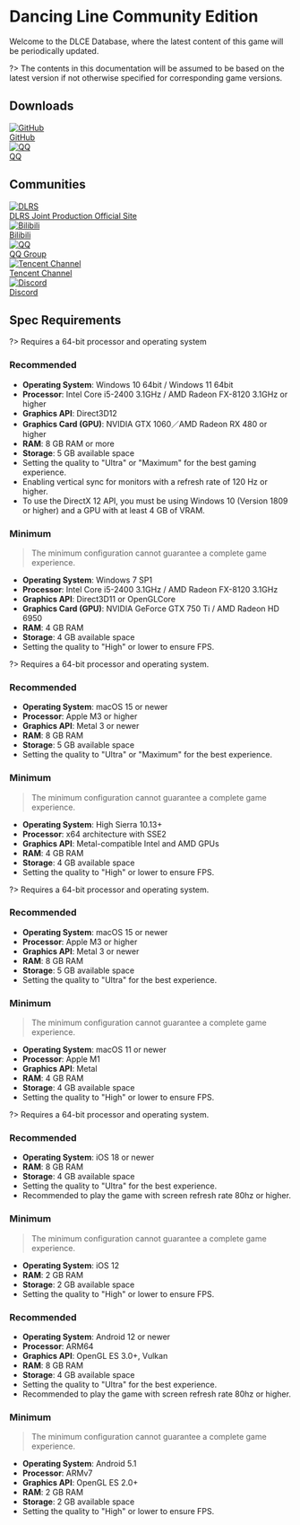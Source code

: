 # Dancing Line Community Edition

Welcome to the DLCE Database, where the latest content of this game will be periodically updated.

?> The contents in this documentation will be assumed to be based on the latest version if not otherwise specified for corresponding game versions.

## Downloads

<div class="icon-grid">
  <a class="icon-grid-group" href="https://github.com/DL-Community/DancingLine-CommunityEdition" target="_blank">
    <div class="icon-grid-item">
      <img class="icon-grid-img" src="/lib/img/github-mark.png" alt="GitHub">
      <div class="icon-grid-label">GitHub</div>
    </div>
  </a>

  <a class="icon-grid-group" href="#/dlce-group/about">
    <div class="icon-grid-item">
      <img class="icon-grid-img" src="/lib/img/qq.png" alt="QQ">
      <div class="icon-grid-label">QQ</div>
    </div>
  </a>
</div>

## Communities

<div class="icon-grid">
  <a class="icon-grid-group" href="https://chinadlrs.com/app/?id=25" target="_blank">
    <div class="icon-grid-item">
          <img class="icon-grid-img" src="/lib/img/dlrs.png" alt="DLRS">
          <div class="icon-grid-label">DLRS Joint Production Official Site</div>
    </div>
  </a>

  <a class="icon-grid-group" href="https://space.bilibili.com/187016314" target="_blank">
    <div class="icon-grid-item">
      <img class="icon-grid-img" src="/lib/img/bili.png" alt="Bilibili">
      <div class="icon-grid-label">Bilibili</div>
    </div>
  </a>

  <a class="icon-grid-group" href="#/dlce-group/about">
    <div class="icon-grid-item">
      <img class="icon-grid-img" src="/lib/img/qq.png" alt="QQ">
      <div class="icon-grid-label">QQ Group</div>
    </div>
  </a>

  <a class="icon-grid-group" href="https://pd.qq.com/s/2njtk4vj2" target="_blank">
    <div class="icon-grid-item">
      <img class="icon-grid-img" src="/lib/img/qq-channel.png" alt="Tencent Channel">
      <div class="icon-grid-label">Tencent Channel</div>
    </div>
  </a>

  <a class="icon-grid-group" href="https://discord.gg/8Ew5n3XadT" target="_blank">
    <div class="icon-grid-item">
      <img class="icon-grid-img" src="/lib/img/discord.png" alt="Discord">
      <div class="icon-grid-label">Discord</div>
    </div>
  </a>
</div>

## Spec Requirements

<!-- tabs:start -->

<!-- tab:Windows -->

?> Requires a 64-bit processor and operating system

### Recommended

- **Operating System**: Windows 10 64bit / Windows 11 64bit
- **Processor**: Intel Core i5-2400 3.1GHz / AMD Radeon FX-8120 3.1GHz or higher
- **Graphics API**: Direct3D12
- **Graphics Card (GPU)**: NVIDIA GTX 1060／AMD Radeon RX 480 or higher
- **RAM**: 8 GB RAM or more
- **Storage**: 5 GB available space
- Setting the quality to "Ultra" or "Maximum" for the best gaming experience.
- Enabling vertical sync for monitors with a refresh rate of 120 Hz or higher.
- To use the DirectX 12 API, you must be using Windows 10 (Version 1809 or higher) and a GPU with at least 4 GB of VRAM.

### Minimum

> The minimum configuration cannot guarantee a complete game experience.

- **Operating System**: Windows 7 SP1
- **Processor**: Intel Core i5-2400 3.1GHz / AMD Radeon FX-8120 3.1GHz
- **Graphics API**: Direct3D11 or OpenGLCore
- **Graphics Card (GPU)**: NVIDIA GeForce GTX 750 Ti / AMD Radeon HD 6950
- **RAM**: 4 GB RAM
- **Storage**: 4 GB available space
- Setting the quality to "High" or lower to ensure FPS.

<!-- tab:macOS -->

?> Requires a 64-bit processor and operating system.

### Recommended

- **Operating System**: macOS 15 or newer
- **Processor**: Apple M3 or higher
- **Graphics API**: Metal 3 or newer
- **RAM**: 8 GB RAM
- **Storage**: 5 GB available space
- Setting the quality to "Ultra" or "Maximum" for the best experience.

### Minimum

> The minimum configuration cannot guarantee a complete game experience.

- **Operating System**: High Sierra 10.13+
- **Processor**: x64 architecture with SSE2
- **Graphics API**: Metal-compatible Intel and AMD GPUs
- **RAM**: 4 GB RAM
- **Storage**: 4 GB available space
- Setting the quality to "High" or lower to ensure FPS.

<!-- tab:iOS on Mac -->

?> Requires a 64-bit processor and operating system.

### Recommended

- **Operating System**: macOS 15 or newer
- **Processor**: Apple M3 or higher
- **Graphics API**: Metal 3 or newer
- **RAM**: 8 GB RAM
- **Storage**: 5 GB available space
- Setting the quality to "Ultra" for the best experience.

### Minimum

> The minimum configuration cannot guarantee a complete game experience.

- **Operating System**: macOS 11 or newer
- **Processor**: Apple M1
- **Graphics API**: Metal
- **RAM**: 4 GB RAM
- **Storage**: 4 GB available space
- Setting the quality to "High" or lower to ensure FPS.

<!-- tab:iOS -->

?> Requires a 64-bit processor and operating system.

### Recommended

- **Operating System**: iOS 18 or newer
- **RAM**: 8 GB RAM
- **Storage**: 4 GB available space
- Setting the quality to "Ultra" for the best experience.
- Recommended to play the game with screen refresh rate 80hz or higher.

### Minimum

> The minimum configuration cannot guarantee a complete game experience.

- **Operating System**: iOS 12
- **RAM**: 2 GB RAM
- **Storage**: 2 GB available space
- Setting the quality to "High" or lower to ensure FPS.

<!-- tab:Android -->

### Recommended

- **Operating System**: Android 12 or newer
- **Processor**: ARM64
- **Graphics API**: OpenGL ES 3.0+, Vulkan
- **RAM**: 8 GB RAM
- **Storage**: 4 GB available space
- Setting the quality to "Ultra" for the best experience.
- Recommended to play the game with screen refresh rate 80hz or higher.

### Minimum

> The minimum configuration cannot guarantee a complete game experience.

- **Operating System**: Android 5.1
- **Processor**: ARMv7
- **Graphics API**: OpenGL ES 2.0+
- **RAM**: 2 GB RAM
- **Storage**: 2 GB available space
- Setting the quality to "High" or lower to ensure FPS.

<!-- tabs:end -->
